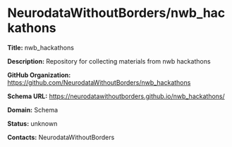 # NeurodataWithoutBorders/nwb_hackathons

**Title:** nwb_hackathons

**Description:** Repository for collecting materials from nwb hackathons

**GitHub Organization:** https://github.com/NeurodataWithoutBorders/nwb_hackathons

**Schema URL:** https://neurodatawithoutborders.github.io/nwb_hackathons/



**Domain:** Schema

**Status:** unknown



**Contacts:** NeurodataWithoutBorders